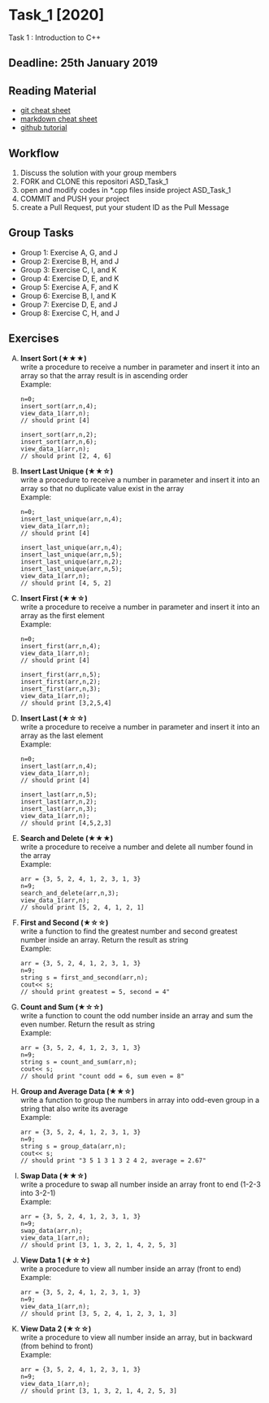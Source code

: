 # Task_1 [2020]
Task 1 : Introduction to C++
## Deadline: 25th January 2019

## Reading Material
* [git cheat sheet](https://education.github.com/git-cheat-sheet-education.pdf)
* [markdown cheat sheet](https://enterprise.github.com/downloads/en/markdown-cheatsheet.pdf)
* [github tutorial](https://www.youtube.com/watch?v=gwWKnnCMQ5c)

## Workflow
1. Discuss the solution with your group members
2. FORK and CLONE this repositori ASD_Task_1
3. open and modify codes in *.cpp files inside project ASD_Task_1
4. COMMIT and PUSH your project
5. create a Pull Request, put your student ID as the Pull Message

## Group Tasks
* Group 1: Exercise A, G, and J
* Group 2: Exercise B, H, and J
* Group 3: Exercise C, I, and K
* Group 4: Exercise D, E, and K
* Group 5: Exercise A, F, and K
* Group 6: Exercise B, I, and K
* Group 7: Exercise D, E, and J
* Group 8: Exercise C, H, and J

## Exercises
<ol type="A">
<li><b>Insert Sort (★★★)</b><br>
	write a procedure to receive a number in parameter and insert it into an array so that the array result is in ascending order<br>
	Example:
	
```
n=0;
insert_sort(arr,n,4);
view_data_1(arr,n);
// should print [4]

insert_sort(arr,n,2);
insert_sort(arr,n,6);
view_data_1(arr,n);
// should print [2, 4, 6]
```
</li>
<li><b>Insert Last Unique (★★☆)</b><br>
	write a procedure to receive a number in parameter and insert it into an array so that no duplicate value exist in the array<br>
	Example:
	
```
n=0;
insert_last_unique(arr,n,4);
view_data_1(arr,n);
// should print [4]

insert_last_unique(arr,n,4);
insert_last_unique(arr,n,5);
insert_last_unique(arr,n,2);
insert_last_unique(arr,n,5);
view_data_1(arr,n);
// should print [4, 5, 2]
```

</li>
<li><b>Insert First (★★☆)</b><br>
	write a procedure to receive a number in parameter and insert it into an array as the first element<br>
	Example:
	
```
n=0;
insert_first(arr,n,4);
view_data_1(arr,n);
// should print [4]

insert_first(arr,n,5);
insert_first(arr,n,2);
insert_first(arr,n,3);
view_data_1(arr,n);
// should print [3,2,5,4]
```


</li>
<li><b>Insert Last (★☆☆)</b><br>
	write a procedure to receive a number in parameter and insert it into an array as the last element<br>
	Example:
	
```
n=0;
insert_last(arr,n,4);
view_data_1(arr,n);
// should print [4]

insert_last(arr,n,5);
insert_last(arr,n,2);
insert_last(arr,n,3);
view_data_1(arr,n);
// should print [4,5,2,3]
```

</li>
<li><b> Search and Delete (★★★)</b><br>
	write a procedure to receive a number and delete all number found in the array<br>
	Example:
	
```
arr = {3, 5, 2, 4, 1, 2, 3, 1, 3}
n=9;
search_and_delete(arr,n,3);
view_data_1(arr,n);
// should print [5, 2, 4, 1, 2, 1]
```


</li>
<li><b> First and Second (★☆☆)</b><br>
	write a function to find the greatest number and second greatest number inside an array. Return the result as string<br>
	Example:
	
```
arr = {3, 5, 2, 4, 1, 2, 3, 1, 3}
n=9;
string s = first_and_second(arr,n);
cout<< s;
// should print greatest = 5, second = 4"
```


</li>
<li><b>Count and Sum (★☆☆)</b><br>
	write a function to count the odd number inside an array and sum the even number. Return the result as string<br>
	Example:
	
```
arr = {3, 5, 2, 4, 1, 2, 3, 1, 3}
n=9;
string s = count_and_sum(arr,n);
cout<< s;
// should print "count odd = 6, sum even = 8"
```


</li>
<li><b>Group and Average Data (★★☆)</b><br>
	write a function to group the numbers in array into odd-even group in a string that also write its average<br>
	Example:
	
```
arr = {3, 5, 2, 4, 1, 2, 3, 1, 3}
n=9;
string s = group_data(arr,n);
cout<< s;
// should print "3 5 1 3 1 3 2 4 2, average = 2.67"
```


</li>
<li><b>Swap Data (★★☆)</b><br>
	write a procedure to swap all number inside an array front to end (1-2-3 into 3-2-1)<br>
	Example:
	
```
arr = {3, 5, 2, 4, 1, 2, 3, 1, 3}
n=9;
swap_data(arr,n);
view_data_1(arr,n);
// should print [3, 1, 3, 2, 1, 4, 2, 5, 3]
```


</li>
<li><b> View Data 1 (★☆☆)</b><br>
	write a procedure to view all number inside an array (front to end)<br>
	Example:
	
```
arr = {3, 5, 2, 4, 1, 2, 3, 1, 3}
n=9;
view_data_1(arr,n);
// should print [3, 5, 2, 4, 1, 2, 3, 1, 3]
```


</li>
<li><b>View Data 2 (★☆☆)</b><br>
	write a procedure to view all number inside an array, but in backward (from behind to front)<br>
	Example:
	
```
arr = {3, 5, 2, 4, 1, 2, 3, 1, 3}
n=9;
view_data_1(arr,n);
// should print [3, 1, 3, 2, 1, 4, 2, 5, 3]
```
	
</li>
</ol>
